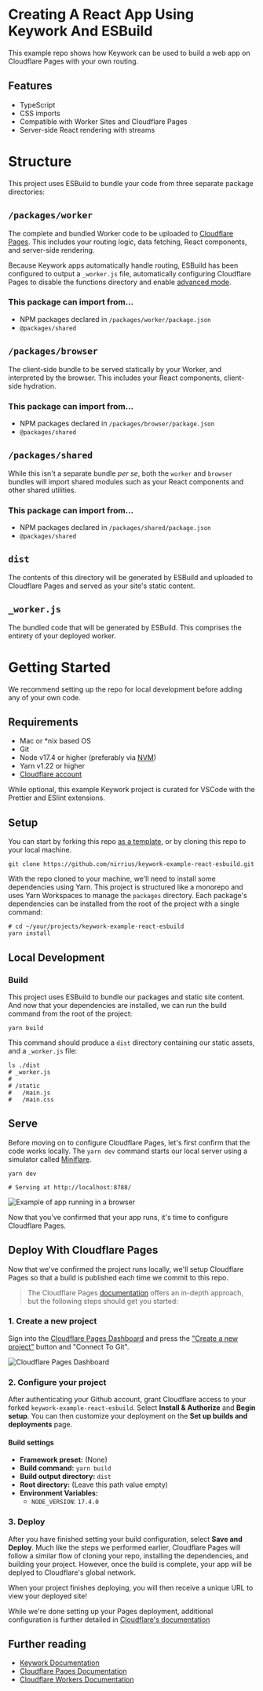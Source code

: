# Creating A React App Using Keywork And ESBuild

This example repo shows how Keywork can be used to build a web app on Cloudflare Pages with your own routing. 

## Features

- TypeScript
- CSS imports
- Compatible with Worker Sites and Cloudflare Pages
- Server-side React rendering with streams

# Structure

This project uses ESBuild to bundle your code from three separate package directories:

## `/packages/worker`

The complete and bundled Worker code to be uploaded to [Cloudflare Pages](https://developers.cloudflare.com/pages/).
This includes your routing logic, data fetching, React components, and server-side rendering.

Because Keywork apps automatically handle routing, ESBuild has been configured to output a `_worker.js` file,
automatically configuring Cloudflare Pages to disable the functions directory and enable [advanced mode](https://developers.cloudflare.com/pages/platform/functions/#advanced-mode).

### This package can import from...

- NPM packages declared in `/packages/worker/package.json`
- `@packages/shared`

## `/packages/browser`

The client-side bundle to be served statically by your Worker, and interpreted by the browser.
This includes your React components, client-side hydration.

### This package can import from...

- NPM packages declared in `/packages/browser/package.json`
- `@packages/shared`

## `/packages/shared`

While this isn't a separate bundle _per se_, both the `worker` and `browser` bundles will import
shared modules such as your React components and other shared utilities.

### This package can import from...

- NPM packages declared in `/packages/shared/package.json`
- `@packages/shared`

## `dist`

The contents of this directory will be generated by ESBuild and uploaded to Cloudflare Pages
and served as your site's static content.

## `_worker.js`

The bundled code that will be generated by ESBuild. This comprises the entirety of your deployed worker.

# Getting Started

We recommend setting up the repo for local development before adding any of your own code.

## Requirements

- Mac or \*nix based OS
- Git
- Node v17.4 or higher (preferably via [NVM](https://nvm.sh))
- Yarn v1.22 or higher
- [Cloudflare account](https://dash.cloudflare.com/sign-up)

While optional, this example Keywork project is curated for VSCode
with the Prettier and ESlint extensions.

## Setup

You can start by forking this repo [as a template](https://github.com/nirrius/keywork-example-react-esbuild/generate),
or by cloning this repo to your local machine.

```shell
git clone https://github.com/nirrius/keywork-example-react-esbuild.git
```

With the repo cloned to your machine, we'll need to install some dependencies using Yarn.
This project is structured like a monorepo and uses Yarn Workspaces to manage the `packages` directory.
Each package's dependencies can be installed from the root of the project with a single command:

```shell
# cd ~/your/projects/keywork-example-react-esbuild
yarn install
```

## Local Development

### Build

This project uses ESBuild to bundle our packages and static site content.
And now that your dependencies are installed, we can run the build command
from the root of the project:

```shell
yarn build
```

This command should produce a `dist` directory containing our static assets, and a `_worker.js` file:

```shell
ls ./dist
# _worker.js
#
# /static
#   /main.js
#   /main.css
```

## Serve

Before moving on to configure Cloudflare Pages, let's first confirm that the code works locally.
The `yarn dev` command starts our local server using a simulator called [Miniflare](https://miniflare.dev/).

```shell
yarn dev

# Serving at http://localhost:8788/
```

![Example of app running in a browser](/docs/assets/local-server.png?raw=true 'The Keywork app running in Chrome')

Now that you've confirmed that your app runs, it's time to configure Cloudflare Pages.

## Deploy With Cloudflare Pages

Now that we've confirmed the project runs locally, we'll setup Cloudflare Pages so
that a build is published each time we commit to this repo.

> The Cloudflare Pages [documentation](https://developers.cloudflare.com/pages/get-started/)
> offers an in-depth approach, but the following steps should get you started:

### 1. Create a new project

Sign into the [Cloudflare Pages Dashboard](https://dash.cloudflare.com/login?redirect_uri=https%3A%2F%2Fdash.cloudflare.com%2F%3Faccount%3Dpages) and press the ["Create a new project"](https://dash.cloudflare.com/login?redirect_uri=https%3A%2F%2Fdash.cloudflare.com%2F%3Faccount%3Dpages/new/provider/github) button and "Connect To Git".

![Cloudflare Pages Dashboard](/docs/assets/pages-dashboard-new-project.png?raw=true)

### 2. Configure your project

After authenticating your Github account, grant Cloudflare access to your forked `keywork-example-react-esbuild`.
Select **Install & Authorize** and **Begin setup**. You can then customize your deployment on the **Set up builds and deployments** page.

#### Build settings

- **Framework preset:** (None)
- **Build command:** `yarn build`
- **Build output directory:** `dist`
- **Root directory:** (Leave this path value empty)
- **Environment Variables:**
  - `NODE_VERSION`: `17.4.0`

### 3. Deploy

After you have finished setting your build configuration, select **Save and Deploy**.
Much like the steps we performed earlier, Cloudflare Pages will follow a similar flow of
cloning your repo, installing the dependencies, and building your project.
However, once the build is complete, your app will be deplyed to Cloudflare's global network.

When your project finishes deploying, you will then receive a unique URL to view your deployed site!

While we're done setting up your Pages deployment, additional configuration is further detailed in [Cloudflare's documentation](https://developers.cloudflare.com/pages/get-started/#manage-your-site)

## Further reading

- [Keywork Documentation](https://keywork.app/docs/overview/getting-started)
- [Cloudflare Pages Documentation](https://developers.cloudflare.com/pages/)
- [Cloudflare Workers Documentation](https://developers.cloudflare.com/workers/)
